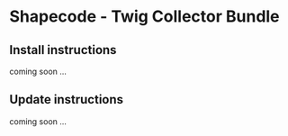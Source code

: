 Shapecode - Twig Collector Bundle
=======================

Install instructions
--------------------------------

coming soon ...

Update instructions
---------------------------

coming soon ...
